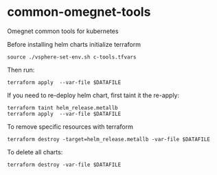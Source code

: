 # common-omegnet-tools
Omegnet common tools for kubernetes

Before installing helm charts initialize terraform
```
source ./vsphere-set-env.sh c-tools.tfvars 
```
Then run:
```
terraform apply  --var-file $DATAFILE 
```
If you need to re-deploy helm chart, first taint it the re-apply:
```
terraform taint helm_release.metallb
terraform apply  --var-file $DATAFILE 
```
To remove specific resources with terraform
```
terraform destroy -target=helm_release.metallb -var-file $DATAFILE 
```
To delete all charts:
```
terraform destroy -var-file $DATAFILE 
```



